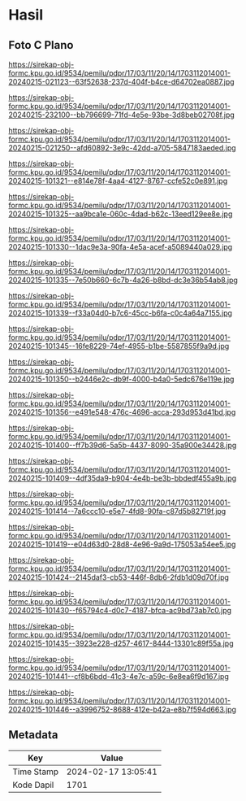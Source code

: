 # Hasil

## Foto C Plano

https://sirekap-obj-formc.kpu.go.id/9534/pemilu/pdpr/17/03/11/20/14/1703112014001-20240215-021123--63f52638-237d-404f-b4ce-d64702ea0887.jpg

https://sirekap-obj-formc.kpu.go.id/9534/pemilu/pdpr/17/03/11/20/14/1703112014001-20240215-232100--bb796699-71fd-4e5e-93be-3d8beb02708f.jpg

https://sirekap-obj-formc.kpu.go.id/9534/pemilu/pdpr/17/03/11/20/14/1703112014001-20240215-021250--afd60892-3e9c-42dd-a705-5847183aeded.jpg

https://sirekap-obj-formc.kpu.go.id/9534/pemilu/pdpr/17/03/11/20/14/1703112014001-20240215-101321--e814e78f-4aa4-4127-8767-ccfe52c0e891.jpg

https://sirekap-obj-formc.kpu.go.id/9534/pemilu/pdpr/17/03/11/20/14/1703112014001-20240215-101325--aa9bca1e-060c-4dad-b62c-13eed129ee8e.jpg

https://sirekap-obj-formc.kpu.go.id/9534/pemilu/pdpr/17/03/11/20/14/1703112014001-20240215-101330--1dac9e3a-90fa-4e5a-acef-a5089440a029.jpg

https://sirekap-obj-formc.kpu.go.id/9534/pemilu/pdpr/17/03/11/20/14/1703112014001-20240215-101335--7e50b660-6c7b-4a26-b8bd-dc3e36b54ab8.jpg

https://sirekap-obj-formc.kpu.go.id/9534/pemilu/pdpr/17/03/11/20/14/1703112014001-20240215-101339--f33a04d0-b7c6-45cc-b6fa-c0c4a64a7155.jpg

https://sirekap-obj-formc.kpu.go.id/9534/pemilu/pdpr/17/03/11/20/14/1703112014001-20240215-101345--16fe8229-74ef-4955-b1be-5587855f9a9d.jpg

https://sirekap-obj-formc.kpu.go.id/9534/pemilu/pdpr/17/03/11/20/14/1703112014001-20240215-101350--b2446e2c-db9f-4000-b4a0-5edc676e119e.jpg

https://sirekap-obj-formc.kpu.go.id/9534/pemilu/pdpr/17/03/11/20/14/1703112014001-20240215-101356--e491e548-476c-4696-acca-293d953d41bd.jpg

https://sirekap-obj-formc.kpu.go.id/9534/pemilu/pdpr/17/03/11/20/14/1703112014001-20240215-101400--ff7b39d6-5a5b-4437-8090-35a900e34428.jpg

https://sirekap-obj-formc.kpu.go.id/9534/pemilu/pdpr/17/03/11/20/14/1703112014001-20240215-101409--4df35da9-b904-4e4b-be3b-bbdedf455a9b.jpg

https://sirekap-obj-formc.kpu.go.id/9534/pemilu/pdpr/17/03/11/20/14/1703112014001-20240215-101414--7a6ccc10-e5e7-4fd8-90fa-c87d5b82719f.jpg

https://sirekap-obj-formc.kpu.go.id/9534/pemilu/pdpr/17/03/11/20/14/1703112014001-20240215-101419--e04d63d0-28d8-4e96-9a9d-175053a54ee5.jpg

https://sirekap-obj-formc.kpu.go.id/9534/pemilu/pdpr/17/03/11/20/14/1703112014001-20240215-101424--2145daf3-cb53-446f-8db6-2fdb1d09d70f.jpg

https://sirekap-obj-formc.kpu.go.id/9534/pemilu/pdpr/17/03/11/20/14/1703112014001-20240215-101430--f65794c4-d0c7-4187-bfca-ac9bd73ab7c0.jpg

https://sirekap-obj-formc.kpu.go.id/9534/pemilu/pdpr/17/03/11/20/14/1703112014001-20240215-101435--3923e228-d257-4617-8444-13301c89f55a.jpg

https://sirekap-obj-formc.kpu.go.id/9534/pemilu/pdpr/17/03/11/20/14/1703112014001-20240215-101441--cf8b6bdd-41c3-4e7c-a59c-6e8ea6f9d167.jpg

https://sirekap-obj-formc.kpu.go.id/9534/pemilu/pdpr/17/03/11/20/14/1703112014001-20240215-101446--a3996752-8688-412e-b42a-e8b7f594d663.jpg


## Metadata

| Key        | Value               |
| ---------- | ------------------- |
| Time Stamp | 2024-02-17 13:05:41 |
| Kode Dapil | 1701                |



